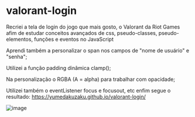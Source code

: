 # valorant-login

Recriei a tela de login do jogo que mais gosto, o Valorant da Riot Games afim de estudar conceitos avançados de css, pseudo-classes, pseudo-elementos, funções e eventos no JavaScript

Aprendi também a personalizar o span nos campos de "nome de usuário" e "senha";

Utilizei a função padding dinâmica clamp();

Na personalização o RGBA (A = alpha) para trabalhar com opacidade;

Utilizei também o eventListener focus e focusout, etc enfim segue o resultado:
https://yumedakuzaku.github.io/valorant-login/

![image](https://user-images.githubusercontent.com/63512780/172926010-2eec6984-aec3-4bda-814d-aa7c928ad08a.png)

